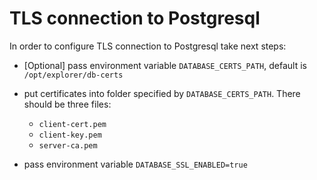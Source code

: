 
<!-- (SPDX-License-Identifier: CC-BY-4.0) -->  <!-- Ensure there is a newline before, and after, this line -->

# TLS connection to Postgresql

In order to configure TLS connection to Postgresql take next steps:

- [Optional] pass environment variable `DATABASE_CERTS_PATH`, default is `/opt/explorer/db-certs`

- put certificates into folder specified by `DATABASE_CERTS_PATH`. There should be three files:

    - `client-cert.pem`
    - `client-key.pem`
    - `server-ca.pem`

- pass environment variable `DATABASE_SSL_ENABLED=true`
